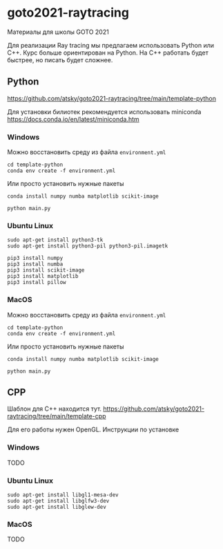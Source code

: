 # goto2021-raytracing

Материалы для школы GOTO 2021

Для реализации Ray tracing мы предлагаем использовать Python или С++. Курс больше ориентирован на Python. На С++ работать будет быстрее, но писать будет сложнее. 
## Python

https://github.com/atsky/goto2021-raytracing/tree/main/template-python

Для установки билиотек рекомендуется использовать miniconda 
https://docs.conda.io/en/latest/miniconda.htm


### Windows
Можно восстановить среду из файла `environment.yml`
```
cd template-python
conda env create -f environment.yml
```
Или просто установить нужные пакеты
```
conda install numpy numba matplotlib scikit-image
```

```
python main.py
```

### Ubuntu Linux
```
sudo apt-get install python3-tk
sudo apt-get install python3-pil python3-pil.imagetk
```

```
pip3 install numpy
pip3 install numba
pip3 install scikit-image
pip3 install matplotlib
pip3 install pillow
```

### MacOS

Можно восстановить среду из файла `environment.yml`
```
cd template-python
conda env create -f environment.yml
```
Или просто установить нужные пакеты
```
conda install numpy numba matplotlib scikit-image
```

```
python main.py
```


## CPP
Шаблон для С++ находится тут. 
https://github.com/atsky/goto2021-raytracing/tree/main/template-cpp

Для его работы нужен OpenGL. Инструкции по установке
### Windows
TODO

### Ubuntu Linux


```
sudo apt-get install libgl1-mesa-dev
sudo apt-get install libglfw3-dev
sudo apt-get install libglew-dev
```

### MacOS

TODO
